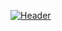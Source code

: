 [![Header](https://drive.google.com/file/d/1JeRzpAWggegnfh6TELGsWx6Crf04G2eV/view?usp=sharing "Header")](https://www.creative-tim.com/)

